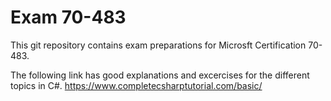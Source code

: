 # Exam 70-483
This git repository contains exam preparations for Microsft Certification 70-483.

The following link has good explanations and excercises for the different topics in C#.
https://www.completecsharptutorial.com/basic/